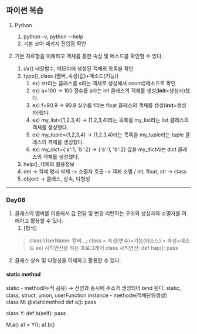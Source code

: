 ## 파이썬 복습
1. Python 
   1. python -v, python --help
   2. 기본 코어 패키지 진입점 확인


2. 기본 자료형을 이해하고 객체를 통한 속성 및 메소드를 확인할 수 있다.
   1. dir() 내장함수, 메모리에 생성된 객체의 목록을 확인
   2. type()_class (멤버_속성(값)+메소드(기능))
      1. ex) str라는 클래스를 s라는 객체로 생성해서 count()메소드로 확인
      2. ex) a=100 -> 100 정수를 a라는 int 클래스의 객체를 생성(__init__=생성자)했다.
      3. ex) f=90.9 -> 90.9 실수를 f라는 float 클래스의 객체를 생성(__init__=생성자)했다.
      4. ex) my_list=[1,2,3,4] -> [1,2,3,4]라는 목록을 my_list라는 list 클래스의 객체를 생성했다.
      5. ex) my_tuple=(1,2,3,4) -> (1,2,3,4)라는 목록을 my_tuple라는 tuple 클래스의 객체를 생성했다.
      6. ex) my_dict={'a':1, 'b':2} -> {'a':1, 'b':2} 값을 my_dict라는 dict 클래스의 객체를 생성했다.
   3. help()_객체의 활용정보
   4. del -> 객체 명시 삭제 -> 소멸자 호출 -> 객체 소멸 / int, float, str -> class
   5. object -> 클래스, 상속, 다형성

-----
### Day06
1. 클래스의 멤버를 이용해서 값 전달 및 변경 리턴하는 구조와 생성자와 소멸자를 이해하고 활용할 수 있다.
   1. [형식]
   >  class UserName:
            멤버...;
      class = 속성(변수)+기능(메소드) = 속성+메소드
   > ex) 사칙연산을 하는 프로그래머
      class 사칙연산:
         def hap():
            pass
2. 클래스 상속 및 다형성을 이해하고 활용할 수 있다.


#### static method
static - method(누적 공유) -> 선언과 동시에 주소가 생성되어 bind 된다.
                              static, class, struct, union, userFunction
instance - methode(객체단위생성)                              
class M:
   @staticmethod
   def a():
      pass

class Y:
   def b(self):
      pass

M.a()
a1 = Y(); a1.b()
